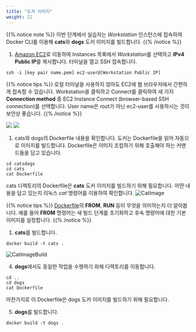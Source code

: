 ```yaml
---
title: "도커 이미지"
weight: 22
---
```


{{% notice note %}}
이번 단계에서 실습자는 *Workstation* 인스턴스에 접속하여 Docker CLI를 이용해 **cats**와 **dogs** 도커 이미지를 빌드합니다.
{{% /notice %}}


1. [Amazon EC2](https://console.aws.amazon.com/ec2)로 이동하여 Instances 목록에서 *Workstation*를 선택하고 **IPv4 Public IP**를 복사합니다. 터미널을 열고 SSH 접속합니다.  
~~~
ssh -i [key pair name.pem] ec2-user@[Workstation Public IP]
~~~

{{% notice tips %}}
로컬 터미널을 사용하지 않아도 EC2에 웹 브라우저에서 간편하게 접속할 수 있습니다. Workstation을 클릭하고 Connect를 클릭하여 세 가지 **Connection method** 중 EC2 Instance Connect (browser-based SSH connection)를 선택합니다. User name은 root가 아닌 ec2-user를 사용하시는 것이 보안상 좋습니다.
{{% /notice %}}

![](/images/ecr/webssh.png)
![](/images/ecr/webssh2.png)

1. cats와 dogs의 Dockerfile 내용을 확인합니다. 도커는 Dockerfile을 읽어 자동으로 이미지를 빌드합니다. Dockerfile은 이미지 조립하기 위해 호출해야 하는 커맨드들을 담고 있습니다. 
~~~
cd catsdogs 
cd cats 
cat Dockerfile
~~~ 
cats 디렉토리의 Dockerfile은 **cats** 도커 이미지를 빌드하기 위해 필요합니다. 어떤 내용을 담고 있는지 리눅스 *cat* 명령어를 이용하여 확인합니다.
![CatImage](/images/ecr/build_cats_1.png)

{{% notice tips %}}
[Dockerfile](https://docs.docker.com/engine/reference/builder/#dockerfile-reference)의 **FROM**, **RUN** 등이 무엇을 의미하는지 더 알아봅니다. 예를 들어 **FROM** 명령어는 새 빌드 단계를 초기화하고 후속 명령어에 대한 기본 이미지를 설정합니다.
{{% /notice %}}

1. **cats**를 빌드합니다. 
~~~
docker build -t cats . 
~~~
![CatImageBuild](/images/ecr/build_cats_2.png)

4. **dogs**에서도 동일한 작업을 수행하기 위해 디렉토리를 이동합니다.
~~~
cd ..
cd dogs
cat Dockerfile 
~~~
마찬가지로 이 Dockerfile은 dogs 도커 이미지를 빌드하기 위해 필요합니다.

5. **dogs**를 빌드합니다.
~~~
docker build -t dogs .
~~~